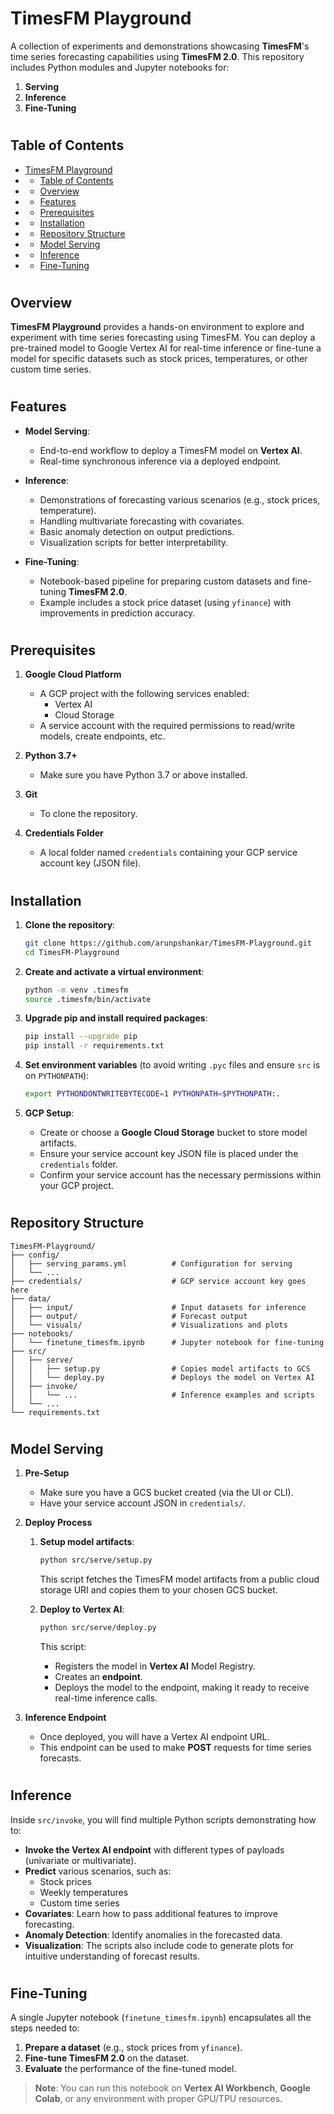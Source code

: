 # TimesFM Playground

A collection of experiments and demonstrations showcasing **TimesFM**'s time series forecasting capabilities using **TimesFM 2.0**. This repository includes Python modules and Jupyter notebooks for:

1. **Serving**  
2. **Inference**  
3. **Fine-Tuning**  

#

## Table of Contents

- [TimesFM Playground](#timesfm-playground)
- [](#)
  - [Table of Contents](#table-of-contents)
- [](#-1)
  - [Overview](#overview)
- [](#-2)
  - [Features](#features)
- [](#-3)
  - [Prerequisites](#prerequisites)
- [](#-4)
  - [Installation](#installation)
- [](#-5)
  - [Repository Structure](#repository-structure)
- [](#-6)
  - [Model Serving](#model-serving)
- [](#-7)
  - [Inference](#inference)
- [](#-8)
  - [Fine-Tuning](#fine-tuning)

#

## Overview

**TimesFM Playground** provides a hands-on environment to explore and experiment with time series forecasting using TimesFM. You can deploy a pre-trained model to Google Vertex AI for real-time inference or fine-tune a model for specific datasets such as stock prices, temperatures, or other custom time series.

#

## Features

- **Model Serving**:  
  - End-to-end workflow to deploy a TimesFM model on **Vertex AI**.
  - Real-time synchronous inference via a deployed endpoint.

- **Inference**:  
  - Demonstrations of forecasting various scenarios (e.g., stock prices, temperature).
  - Handling multivariate forecasting with covariates.
  - Basic anomaly detection on output predictions.
  - Visualization scripts for better interpretability.

- **Fine-Tuning**:  
  - Notebook-based pipeline for preparing custom datasets and fine-tuning **TimesFM 2.0**.
  - Example includes a stock price dataset (using `yfinance`) with improvements in prediction accuracy.

#

## Prerequisites

1. **Google Cloud Platform**  
   - A GCP project with the following services enabled:  
     - Vertex AI  
     - Cloud Storage  
   - A service account with the required permissions to read/write models, create endpoints, etc.

2. **Python 3.7+**  
   - Make sure you have Python 3.7 or above installed.

3. **Git**  
   - To clone the repository.

4. **Credentials Folder**  
   - A local folder named `credentials` containing your GCP service account key (JSON file).

#

## Installation

1. **Clone the repository**:
   ```bash
   git clone https://github.com/arunpshankar/TimesFM-Playground.git
   cd TimesFM-Playground
   ```

2. **Create and activate a virtual environment**:
   ```bash
   python -m venv .timesfm
   source .timesfm/bin/activate
   ```

3. **Upgrade pip and install required packages**:
   ```bash
   pip install --upgrade pip
   pip install -r requirements.txt
   ```

4. **Set environment variables** (to avoid writing `.pyc` files and ensure `src` is on `PYTHONPATH`):
   ```bash
   export PYTHONDONTWRITEBYTECODE=1 PYTHONPATH=$PYTHONPATH:.
   ```

5. **GCP Setup**:
   - Create or choose a **Google Cloud Storage** bucket to store model artifacts.
   - Ensure your service account key JSON file is placed under the `credentials` folder.
   - Confirm your service account has the necessary permissions within your GCP project.

#

## Repository Structure

```
TimesFM-Playground/
├── config/
│   ├── serving_params.yml          # Configuration for serving
│   └── ...
├── credentials/                    # GCP service account key goes here
├── data/
│   ├── input/                      # Input datasets for inference
│   ├── output/                     # Forecast output
│   └── visuals/                    # Visualizations and plots
├── notebooks/
│   └── finetune_timesfm.ipynb      # Jupyter notebook for fine-tuning
├── src/
│   ├── serve/
│   │   ├── setup.py                # Copies model artifacts to GCS
│   │   └── deploy.py               # Deploys the model on Vertex AI
│   ├── invoke/
│   │   └── ...                     # Inference examples and scripts
│   └── ...
└── requirements.txt
```

#

## Model Serving

1. **Pre-Setup**  
   - Make sure you have a GCS bucket created (via the UI or CLI).
   - Have your service account JSON in `credentials/`.

2. **Deploy Process**  
   1. **Setup model artifacts**:
      ```bash
      python src/serve/setup.py
      ```
      This script fetches the TimesFM model artifacts from a public cloud storage URI and copies them to your chosen GCS bucket.

   2. **Deploy to Vertex AI**:
      ```bash
      python src/serve/deploy.py
      ```
      This script:
      - Registers the model in **Vertex AI** Model Registry.
      - Creates an **endpoint**.
      - Deploys the model to the endpoint, making it ready to receive real-time inference calls.

3. **Inference Endpoint**  
   - Once deployed, you will have a Vertex AI endpoint URL.
   - This endpoint can be used to make **POST** requests for time series forecasts.

#

## Inference

Inside `src/invoke`, you will find multiple Python scripts demonstrating how to:

- **Invoke the Vertex AI endpoint** with different types of payloads (univariate or multivariate).
- **Predict** various scenarios, such as:
  - Stock prices
  - Weekly temperatures
  - Custom time series
- **Covariates**: Learn how to pass additional features to improve forecasting.
- **Anomaly Detection**: Identify anomalies in the forecasted data.
- **Visualization**: The scripts also include code to generate plots for intuitive understanding of forecast results.

#

## Fine-Tuning

A single Jupyter notebook (`finetune_timesfm.ipynb`) encapsulates all the steps needed to:

1. **Prepare a dataset** (e.g., stock prices from `yfinance`).  
2. **Fine-tune TimesFM 2.0** on the dataset.  
3. **Evaluate** the performance of the fine-tuned model.

> **Note**: You can run this notebook on **Vertex AI Workbench**, **Google Colab**, or any environment with proper GPU/TPU resources.